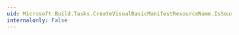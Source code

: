 ```yaml
---
uid: Microsoft.Build.Tasks.CreateVisualBasicManifestResourceName.IsSourceFile(System.String)
internalonly: False
---
```

